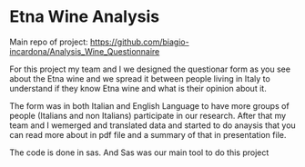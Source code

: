 # Etna Wine Analysis

Main repo of project: https://github.com/biagio-incardona/Analysis_Wine_Questionnaire

For this project my team and I we designed the questionar form as you see about the Etna wine and we spread it between people living in Italy to understand if 
they know Etna wine and what is their opinion about it.

The form was in both Italian and English Language to have more groups of people (Italians and non Italians) participate in our research. After that my team and I 
wemerged and translated data and started to do anaysis that you can read more about in pdf file and a summary of that in presentation file.

The code is done in sas. And Sas was our main tool to do this project
